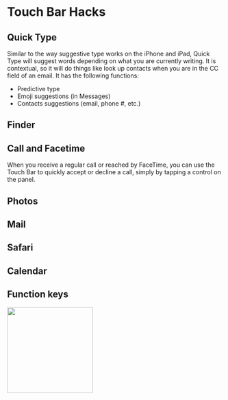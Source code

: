 # Touch Bar Hacks

## Quick Type

Similar to the way suggestive type works on the iPhone and iPad, Quick Type will suggest words depending on what you are currently writing. It is contextual, so it will do things like look up contacts when you are in the CC field of an email. It has the following functions:

- Predictive type
- Emoji suggestions (in Messages)
- Contacts suggestions (email, phone #, etc.)

## Finder

## Call and Facetime

When you receive a regular call or reached by FaceTime, you can use the Touch Bar to quickly accept or decline a call, simply by tapping a control on the panel.

## Photos

## Mail

## Safari

## Calendar

## Function keys

<img src="https://www.macworld.co.uk/cmsdata/features/3648472/how_to_use_touch_bar_on_new_macbook_pro_function_keys_860_thumb.jpg" width="200">


